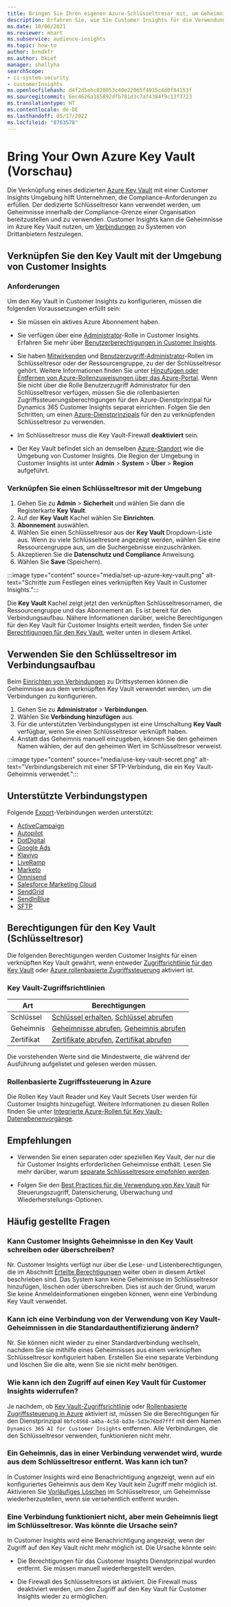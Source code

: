 ```yaml
---
title: Bringen Sie Ihren eigenen Azure-Schlüsseltresor mit, um Geheimnisse zu verwalten
description: Erfahren Sie, wie Sie Customer Insights für die Verwendung Ihres eigenen Azure-Schlüsseltresors konfigurieren.
ms.date: 10/06/2021
ms.reviewer: mhart
ms.subservice: audience-insights
ms.topic: how-to
author: brndkfr
ms.author: bkief
manager: shellyha
searchScope:
- ci-system-security
- customerInsights
ms.openlocfilehash: d4f2d5ebc828053c40e22065f4915c4d0f84153f
ms.sourcegitcommit: 6ec4626a185892dfb781d3c7af4384f9c13f3723
ms.translationtype: HT
ms.contentlocale: de-DE
ms.lasthandoff: 05/17/2022
ms.locfileid: "8763578"
---
```

# <a name="bring-your-own-azure-key-vault-preview"></a>Bring Your Own Azure Key Vault (Vorschau)

Die Verknüpfung eines dedizierten [Azure Key Vault](/azure/key-vault/general/basic-concepts) mit einer Customer Insights Umgebung hilft Unternehmen, die Compliance-Anforderungen zu erfüllen.
Der dedizierte Schlüsseltresor kann verwendet werden, um Geheimnisse innerhalb der Compliance-Grenze einer Organisation bereitzustellen und zu verwenden. Customer Insights kann die Geheimnisse im Azure Key Vault nutzen, um [Verbindungen](connections.md) zu Systemen von Drittanbietern festzulegen.

## <a name="link-the-key-vault-to-the-customer-insights-environment"></a>Verknüpfen Sie den Key Vault mit der Umgebung von Customer Insights

### <a name="prerequisites"></a>Anforderungen

Um den Key Vault in Customer Insights zu konfigurieren, müssen die folgenden Voraussetzungen erfüllt sein:

- Sie müssen ein aktives Azure Abonnement haben.

- Sie verfügen über eine [Administrator](permissions.md#admin)-Rolle in Customer Insights. Erfahren Sie mehr über [Benutzerberechtigungen in Customer Insights](permissions.md#assign-roles-and-permissions).

- Sie haben [Mitwirkenden](/azure/role-based-access-control/built-in-roles#contributor) und [Benutzerzugriff-Administrator](/azure/role-based-access-control/built-in-roles#user-access-administrator)-Rollen im Schlüsseltresor oder der Ressourcengruppe, zu der der Schlüsseltresor gehört. Weitere Informationen finden Sie unter [Hinzufügen oder Entfernen von Azure-Rollenzuweisungen über das Azure-Portal](/azure/role-based-access-control/role-assignments-portal). Wenn Sie nicht über die Rolle Benutzerzugriff Administrator für den Schlüsseltresor verfügen, müssen Sie die rollenbasierten Zugriffssteuerungsberechtigungen für den Azure-Dienstprinzipal für Dynamics 365 Customer Insights separat einrichten. Folgen Sie den Schritten, um einen [Azure-Dienstprinzipals](connect-service-principal.md) für den zu verknüpfenden Schlüsseltresor zu verwenden.

- Im Schlüsseltresor muss die Key Vault-Firewall **deaktiviert** sein.

- Der Key Vault befindet sich an demselben [Azure-Standort](https://azure.microsoft.com/global-infrastructure/geographies/#overview) wie die Umgebung von Customer Insights. Die Region der Umgebung in Customer Insights ist unter **Admin** > **System** > **Über** > **Region** aufgeführt.

### <a name="link-a-key-vault-to-the-environment"></a>Verknüpfen Sie einen Schlüsseltresor mit der Umgebung

1. Gehen Sie zu **Admin** > **Sicherheit** und wählen Sie dann die Registerkarte **Key Vault**.
1. Auf der **Key Vault** Kachel wählen Sie **Einrichten**.
1. **Abonnement** auswählen.
1. Wählen Sie einen Schlüsseltresor aus der **Key Vault** Dropdown-Liste aus. Wenn zu viele Schlüsseltresore angezeigt werden, wählen Sie eine Ressourcengruppe aus, um die Suchergebnisse einzuschränken.
1. Akzeptieren Sie die **Datenschutz und Compliance** Anweisung.
1. Wählen Sie **Save** (Speichern).

:::image type="content" source="media/set-up-azure-key-vault.png" alt-text="Schritte zum Festlegen eines verknüpften Key Vault in Customer Insights.":::

Die **Key Vault** Kachel zeigt jetzt den verknüpften Schlüsseltresornamen, die Ressourcengruppe und das Abonnement an. Es ist bereit für den Verbindungsaufbau.
Nähere Informationen darüber, welche Berechtigungen für den Key Vault für Customer Insights erteilt werden, finden Sie unter [Berechtigungen für den Key Vault](#permissions-granted-on-the-key-vault), weiter unten in diesem Artikel.

## <a name="use-the-key-vault-in-the-connection-setup"></a>Verwenden Sie den Schlüsseltresor im Verbindungsaufbau

Beim [Einrichten von Verbindungen](connections.md) zu Drittsystemen können die Geheimnisse aus dem verknüpften Key Vault verwendet werden, um die Verbindungen zu konfigurieren.

1. Gehen Sie zu **Administrator** > **Verbindungen**.
1. Wählen Sie **Verbindung hinzufügen** aus.
1. Für die unterstützten Verbindungstypen ist eine Umschaltung **Key Vault** verfügbar, wenn Sie einen Schlüsseltresor verknüpft haben.
1. Anstatt das Geheimnis manuell einzugeben, können Sie den geheimen Namen wählen, der auf den geheimen Wert im Schlüsseltresor verweist.

:::image type="content" source="media/use-key-vault-secret.png" alt-text="Verbindungsbereich mit einer SFTP-Verbindung, die ein Key Vault-Geheimnis verwendet.":::

## <a name="supported-connection-types"></a>Unterstützte Verbindungstypen

Folgende [Export](export-destinations.md)-Verbindungen werden unterstützt:

* [ActiveCampaign](export-active-campaign.md)
* [Autopilot](export-autopilot.md)
* [DotDigital](export-dotdigital.md)
* [Google Ads](export-google-ads.md)
* [Klaviyo](export-klaviyo.md)
* [LiveRamp](export-liveramp.md)
* [Marketo](export-marketo.md)
* [Omnisend](export-omnisend.md)
* [Salesforce Marketing Cloud](export-salesforce.md)
* [SendGrid](export-sendgrid.md)
* [SendInBlue](export-sendinblue.md)
* [SFTP](export-sftp.md)

## <a name="permissions-granted-on-the-key-vault"></a>Berechtigungen für den Key Vault (Schlüsseltresor)

Die folgenden Berechtigungen werden Customer Insights für einen verknüpften Key Vault gewährt, wenn entweder [Zugriffsrichtlinie für den Key Vault](/azure/key-vault/general/assign-access-policy?tabs=azure-portal) oder [Azure rollenbasierte Zugriffssteuerung](/azure/key-vault/general/rbac-guide?tabs=azure-cli) aktiviert ist.

### <a name="key-vault-access-policy"></a>Key Vault-Zugriffsrichtlinien

| Art        | Berechtigungen          |
| ----------- | -------------------- |
| Schlüssel         | [Schlüssel erhalten](/rest/api/keyvault/keys/get-keys/get-keys), [Schlüssel abrufen](/rest/api/keyvault/keys/get-key/get-key)                                 |
| Geheimnis      | [Geheimnisse abrufen](/rest/api/keyvault/secrets/get-secrets/get-secrets), [Geheimnis abrufen](/rest/api/keyvault/secrets/get-secret/get-secret)                     |
| Zertifikat | [Zertifikate abrufen](/rest/api/keyvault/certificates/get-certificates/get-certificates), [Zertifikat abrufen](/rest/api/keyvault/certificates/get-certificate/get-certificate) |

Die vorstehenden Werte sind die Mindestwerte, die während der Ausführung aufgelistet und gelesen werden müssen.

### <a name="azure-role-based-access-control"></a>Rollenbasierte Zugriffssteuerung in Azure

Die Rollen Key Vault Reader und Key Vault Secrets User werden für Customer Insights hinzugefügt. Weitere Informationen zu diesen Rollen finden Sie unter [Integrierte Azure-Rollen für Key Vault-Datenebenenvorgänge](/azure/key-vault/general/rbac-guide?tabs=azure-cli).

## <a name="recommendations"></a>Empfehlungen

- Verwenden Sie einen separaten oder speziellen Key Vault, der nur die für Customer Insights erforderlichen Geheimnisse enthält. Lesen Sie mehr darüber, warum [separate Schlüsseltresore empfohlen werden](/azure/key-vault/general/best-practices#why-we-recommend-separate-key-vaults).

- Folgen Sie den [Best Practices für die Verwendung von Key Vault](/azure/key-vault/general/best-practices#turn-on-logging) für Steuerungszugriff, Datensicherung, Überwachung und Wiederherstellungs-Optionen.

## <a name="frequently-asked-questions"></a>Häufig gestellte Fragen

### <a name="can-customer-insights-write-secrets-or-overwrite-secrets-into-the-key-vault"></a>Kann Customer Insights Geheimnisse in den Key Vault schreiben oder überschreiben?

Nr. Customer Insights verfügt nur über die Lese- und Listenberechtigungen, die im Abschnitt [Erteilte Berechtigungen](#permissions-granted-on-the-key-vault) weiter oben in diesem Artikel beschrieben sind. Das System kann keine Geheimnisse im Schlüsseltresor hinzufügen, löschen oder überschreiben. Dies ist auch der Grund, warum Sie keine Anmeldeinformationen eingeben können, wenn eine Verbindung Key Vault verwendet.

### <a name="can-i-change-a-connection-from-using-key-vault-secrets-to-default-authentication"></a>Kann ich eine Verbindung von der Verwendung von Key Vault-Geheimnissen in die Standardauthentifizierung ändern?

Nr. Sie können nicht wieder zu einer Standardverbindung wechseln, nachdem Sie sie mithilfe eines Geheimnisses aus einem verknüpften Schlüsseltresor konfiguriert haben. Erstellen Sie eine separate Verbindung und löschen Sie die alte, wenn Sie sie nicht mehr benötigen.

### <a name="how-can-i-revoke-access-to-a-key-vault-for-customer-insights"></a>Wie kann ich den Zugriff auf einen Key Vault für Customer Insights widerrufen?

Je nachdem, ob [Key Vault-Zugriffsrichtlinie](/azure/key-vault/general/assign-access-policy?tabs=azure-portal) oder [Rollenbasierte Zugriffssteuerung in Azure](/azure/key-vault/general/rbac-guide?tabs=azure-cli) aktiviert ist, müssen Sie die Berechtigungen für den Dienstprinzipal `0bfc4568-a4ba-4c58-bd3e-5d3e76bd7fff` mit dem Namen `Dynamics 365 AI for Customer Insights` entfernen. Alle Verbindungen, die den Schlüsseltresor verwenden, funktionieren nicht mehr.

### <a name="a-secret-thats-used-in-a-connection-got-removed-from-the-key-vault-what-can-i-do"></a>Ein Geheimnis, das in einer Verbindung verwendet wird, wurde aus dem Schlüsseltresor entfernt. Was kann ich tun?

In Customer Insights wird eine Benachrichtigung angezeigt, wenn auf ein konfiguriertes Geheimnis aus dem Key Vault kein Zugriff mehr möglich ist. Aktivieren Sie [Vorläufiges Löschen](/azure/key-vault/general/soft-delete-overview) im Schlüsseltresor, um Geheimnisse wiederherzustellen, wenn sie versehentlich entfernt wurden.

### <a name="a-connection-doesnt-work-but-my-secret-is-in-the-key-vault-what-might-be-the-cause"></a>Eine Verbindung funktioniert nicht, aber mein Geheimnis liegt im Schlüsseltresor. Was könnte die Ursache sein?

In Customer Insights wird eine Benachrichtigung angezeigt, wenn der Zugriff auf den Key Vault nicht mehr möglich ist. Die Ursache könnte sein:

- Die Berechtigungen für das Customer Insights Dienstprinzipal wurden entfernt. Sie müssen manuell wiederhergestellt werden.

- Die Firewall des Schlüsseltresors ist aktiviert. Die Firewall muss deaktiviert werden, um den Zugriff auf den Key Vault für Customer Insights wieder zu ermöglichen.

